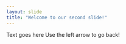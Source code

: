 ```yaml
---
layout: slide
title: "Welcome to our second slide!"
---
```

Text goes here
Use the left arrow to go back!
